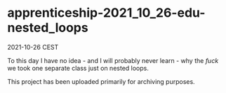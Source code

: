 # apprenticeship-2021_10_26-edu-nested_loops
2021-10-26 CEST

To this day I have no idea - and I will probably never learn - why the *fuck* we took one separate class just on nested loops.

This project has been uploaded primarily for archiving purposes.
